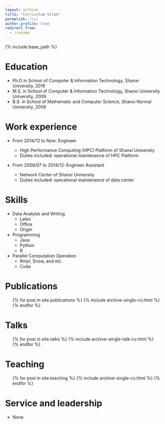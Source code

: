 ```yaml
---
layout: archive
title: "Curriculum Vitae"
permalink: /cv/
author_profile: true
redirect_from:
  - /resume
---
```


{% include base_path %}

Education
======
* Ph.D in School of Computer & Information Technology, Shanxi University, 2019
* M.S. in School of Computer & Information Technology, Shanxi University University, 2009
* B.S. in School of Mathematic and Computer Science, Shanxi Normal University, 2006

Work experience
======
* From 2014/12 to Now: Engineer
  * High Performance Computing (HPC) Platform of Shanxi University
  * Duties included: operational maintenance of HPC Platform  


* From 2009/07 to 2014/12: Engineer Assistant
  * Network Center of Shanxi University
  * Duties included: operational maintenance of data center  

  
Skills
======
* Data Analysis and Writing
  * Latex
  * Office
  * Origin
* Programming
  * Java
  * Python
  * R
* Parallel Computation Operation
  * Rmpi, Snow, and etc.
  * Cuda
  
Publications
======
  <ul>{% for post in site.publications %}
    {% include archive-single-cv.html %}
  {% endfor %}</ul>
  
Talks
======
  <ul>{% for post in site.talks %}
    {% include archive-single-talk-cv.html %}
  {% endfor %}</ul>
  
Teaching
======
  <ul>{% for post in site.teaching %}
    {% include archive-single-cv.html %}
  {% endfor %}</ul>
  
Service and leadership
======
* None